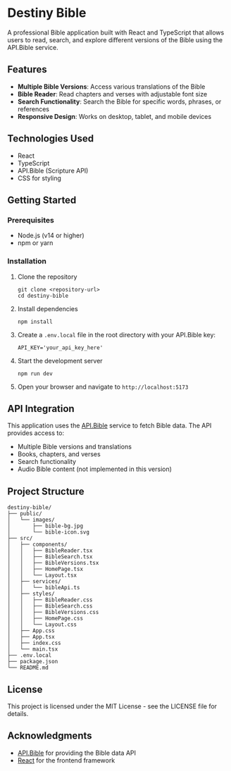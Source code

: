 # Destiny Bible

A professional Bible application built with React and TypeScript that allows users to read, search, and explore different versions of the Bible using the API.Bible service.

## Features

- **Multiple Bible Versions**: Access various translations of the Bible
- **Bible Reader**: Read chapters and verses with adjustable font size
- **Search Functionality**: Search the Bible for specific words, phrases, or references
- **Responsive Design**: Works on desktop, tablet, and mobile devices

## Technologies Used

- React
- TypeScript
- API.Bible (Scripture API)
- CSS for styling

## Getting Started

### Prerequisites

- Node.js (v14 or higher)
- npm or yarn

### Installation

1. Clone the repository
   ```
   git clone <repository-url>
   cd destiny-bible
   ```

2. Install dependencies
   ```
   npm install
   ```

3. Create a `.env.local` file in the root directory with your API.Bible key:
   ```
   API_KEY='your_api_key_here'
   ```

4. Start the development server
   ```
   npm run dev
   ```

5. Open your browser and navigate to `http://localhost:5173`

## API Integration

This application uses the [API.Bible](https://docs.api.bible/) service to fetch Bible data. The API provides access to:

- Multiple Bible versions and translations
- Books, chapters, and verses
- Search functionality
- Audio Bible content (not implemented in this version)

## Project Structure

```
destiny-bible/
├── public/
│   └── images/
│       ├── bible-bg.jpg
│       └── bible-icon.svg
├── src/
│   ├── components/
│   │   ├── BibleReader.tsx
│   │   ├── BibleSearch.tsx
│   │   ├── BibleVersions.tsx
│   │   ├── HomePage.tsx
│   │   └── Layout.tsx
│   ├── services/
│   │   └── bibleApi.ts
│   ├── styles/
│   │   ├── BibleReader.css
│   │   ├── BibleSearch.css
│   │   ├── BibleVersions.css
│   │   ├── HomePage.css
│   │   └── Layout.css
│   ├── App.css
│   ├── App.tsx
│   ├── index.css
│   └── main.tsx
├── .env.local
├── package.json
└── README.md
```

## License

This project is licensed under the MIT License - see the LICENSE file for details.

## Acknowledgments

- [API.Bible](https://scripture.api.bible/) for providing the Bible data API
- [React](https://react.dev/) for the frontend framework
